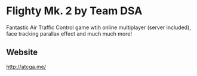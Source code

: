 Flighty Mk. 2 by Team DSA
================

Fantastic Air Traffic Control game wtih online multiplayer (server included), face tracking parallax effect and much much more!

Website
---------

http://atcga.me/
